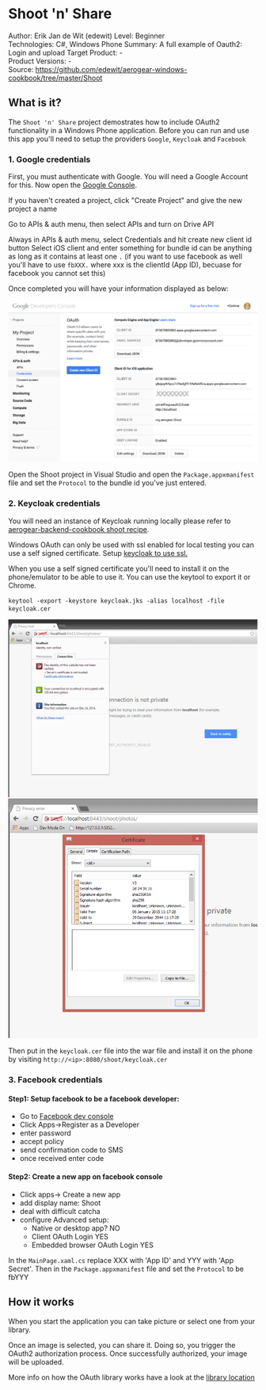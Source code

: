 Shoot 'n' Share
===============
Author: Erik Jan de Wit (edewit)
Level: Beginner  
Technologies: C#, Windows Phone
Summary: A full example of Oauth2: Login and upload
Target Product: -   
Product Versions: -   
Source: https://github.com/edewit/aerogear-windows-cookbook/tree/master/Shoot

## What is it?

The `Shoot 'n' Share` project demostrates how to include OAuth2 functionality in a Windows Phone application. Before you can run and use this app you'll need to setup the providers `Google`, `Keycloak` and `Facebook`

### 1. Google credentials

First, you must authenticate with Google. You will need a Google Account for this. Now open the [Google Console](http://console.developer.google.com).

If you haven't created a project, click "Create Project" and give the new project a name

Go to APIs & auth menu, then select APIs and turn on Drive API

Always in APIs & auth menu, select Credentials and hit create new client id button Select iOS client and enter something for  bundle id can be anything as long as it contains at least one `.` (if you want to use facebook as well you'll have to use `fbXXX.` where xxx is the clientId (App ID), becuase for facebook you cannot set this)

Once completed you will have your information displayed as below:

![Google Cloud client registration](https://github.com/aerogear/aerogear-ios-cookbook/raw/master/Shoot/shoot_google_cloud_admin.png "Google Cloud client registration")

Open the Shoot project in Visual Studio and open the `Package.appxmanifest` file and set the `Protocol` to the bundle id you've just entered.

### 2. Keycloak credentials

You will need an instance of Keycloak running locally please refer to [aerogear-backend-cookbook shoot recipe](https://github.com/aerogear/aerogear-backend-cookbook/tree/master/Shoot).

Windows OAuth can only be used with ssl enabled for local testing you can use a self signed certificate. Setup [keycloak to use ssl.](http://docs.jboss.org/keycloak/docs/1.0-alpha-1/userguide/html/server-installation.html#d4e115)

When you use a self signed certificate you'll need to install it on the phone/emulator to be able to use it. You can use the keytool to export it or Chrome.

```
keytool -export -keystore keycloak.jks -alias localhost -file keycloak.cer
```

![Click on the lock symbol](img/certificate-export1.png)
![Copy to file](img/certificate-export2.png)

Then put in the `keycloak.cer` file into the war file and install it on the phone by visiting `http://<ip>:8080/shoot/keycloak.cer`

### 3. Facebook credentials
#### Step1: Setup facebook to be a facebook developer:

- Go to [Facebook dev console](https://developers.facebook.com/products/login/)
- Click Apps->Register as a Developer
- enter password
- accept policy
- send confirmation code to SMS
- once received enter code

#### Step2: Create a new app on facebook console

- Click apps-> Create a new app
- add display name: Shoot
- deal with difficult catcha
- configure Advanced setup:
	- Native or desktop app? NO
	- Client OAuth Login YES
	- Embedded browser OAuth Login YES
    
In the `MainPage.xaml.cs` replace XXX with 'App ID' and YYY with 'App Secret'. Then in the `Package.appxmanifest` file and set the `Protocol` to be fbYYY

## How it works

When you start the application you can take picture or select one from your library.

Once an image is selected, you can share it. Doing so, you trigger the OAuth2 authorization process. Once successfully authorized, your image will be uploaded.

More info on how the OAuth library works have a look at the [library location](https://github.com/edewit/aerogear-windows-oauth2)